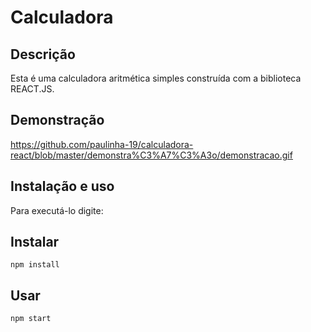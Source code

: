 # Calculadora

## Descrição

Esta é uma calculadora aritmética simples construída com a biblioteca REACT.JS.

## Demonstração 

https://github.com/paulinha-19/calculadora-react/blob/master/demonstra%C3%A7%C3%A3o/demonstracao.gif

## Instalação e uso
Para executá-lo digite:

Instalar
---

`npm install`

Usar
---

`npm start`
